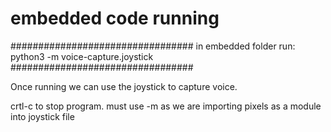 # embedded code running
#################################
in embedded folder run:
python3 -m voice-capture.joystick
#################################

Once running we can use the joystick to capture voice.

crtl-c to stop program.
 must use -m as we are importing pixels as a module into joystick file
